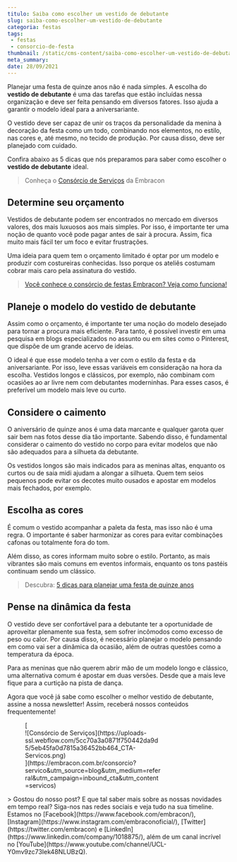 ```yaml
---
titulo: Saiba como escolher um vestido de debutante
slug: saiba-como-escolher-um-vestido-de-debutante
categoria: festas
tags:
 - festas
 - consorcio-de-festa
thumbnail: /static/cms-content/saiba-como-escolher-um-vestido-de-debutante.jpeg
meta_summary: 
date: 28/09/2021
---
```

Planejar uma festa de quinze anos não é nada simples. A escolha do **vestido de debutante** é uma das tarefas que estão incluídas nessa organização e deve ser feita pensando em diversos fatores. Isso ajuda a garantir o modelo ideal para a aniversariante.

O vestido deve ser capaz de unir os traços da personalidade da menina à decoração da festa como um todo, combinando nos elementos, no estilo, nas cores e, até mesmo, no tecido de produção. Por causa disso, deve ser planejado com cuidado.

Confira abaixo as 5 dicas que nós preparamos para saber como escolher o **vestido de debutante** ideal.

> Conheça o [Consórcio de Serviços](https://www.embracon.com.br/blog/consorcio-de-servicos-tudo-o-que-voce-precisa-saber-sobre-o-assunto) da Embracon

Determine seu orçamento
-----------------------

Vestidos de debutante podem ser encontrados no mercado em diversos valores, dos mais luxuosos aos mais simples. Por isso, é importante ter uma noção de quanto você pode pagar antes de sair à procura. Assim, fica muito mais fácil ter um foco e evitar frustrações.

Uma ideia para quem tem o orçamento limitado é optar por um modelo e produzir com costureiras conhecidas. Isso porque os ateliês costumam cobrar mais caro pela assinatura do vestido.

> [Você conhece o consórcio de festas Embracon? Veja como funciona!](https://www.embracon.com.br/blog/voce-conhece-o-consorcio-de-festas-embracon-veja-como-funciona)

Planeje o modelo do vestido de debutante
----------------------------------------

Assim como o orçamento, é importante ter uma noção do modelo desejado para tornar a procura mais eficiente. Para tanto, é possível investir em uma pesquisa em blogs especializados no assunto ou em sites como o Pinterest, que dispõe de um grande acervo de ideias.

O ideal é que esse modelo tenha a ver com o estilo da festa e da aniversariante. Por isso, leve essas variáveis em consideração na hora da escolha. Vestidos longos e clássicos, por exemplo, não combinam com ocasiões ao ar livre nem com debutantes moderninhas. Para esses casos, é preferível um modelo mais leve ou curto.

Considere o caimento
--------------------

O aniversário de quinze anos é uma data marcante e qualquer garota quer sair bem nas fotos desse dia tão importante. Sabendo disso, é fundamental considerar o caimento do vestido no corpo para evitar modelos que não são adequados para a silhueta da debutante.

Os vestidos longos são mais indicados para as meninas altas, enquanto os curtos ou de saia midi ajudam a alongar a silhueta. Quem tem seios pequenos pode evitar os decotes muito ousados e apostar em modelos mais fechados, por exemplo.

Escolha as cores
----------------

É comum o vestido acompanhar a paleta da festa, mas isso não é uma regra. O importante é saber harmonizar as cores para evitar combinações cafonas ou totalmente fora do tom.

Além disso, as cores informam muito sobre o estilo. Portanto, as mais vibrantes são mais comuns em eventos informais, enquanto os tons pastéis continuam sendo um clássico.

> Descubra: [5 dicas para planejar uma festa de quinze anos](https://www.embracon.com.br/blog/5-dicas-para-planejar-uma-festa-de-quinze-anos)

Pense na dinâmica da festa
--------------------------

O vestido deve ser confortável para a debutante ter a oportunidade de aproveitar plenamente sua festa, sem sofrer incômodos como excesso de peso ou calor. Por causa disso, é necessário planejar o modelo pensando em como vai ser a dinâmica da ocasião, além de outras questões como a temperatura da época.

Para as meninas que não querem abrir mão de um modelo longo e clássico, uma alternativa comum é apostar em duas versões. Desde que a mais leve fique para a curtição na pista de dança.

Agora que você já sabe como escolher o melhor vestido de debutante, assine a nossa newsletter! Assim, receberá nossos conteúdos frequentemente!

<figure class="w-richtext-figure-type-image w-richtext-align-center" style="max-width:310px">[<div>![Consórcio de Serviços](https://uploads-ssl.webflow.com/5cc70a3a0871f750442da9d5/5eb45fa0d7815a36452bb464_CTA-Servicos.png)</div>](https://embracon.com.br/consorcio?servico&utm_source=blog&utm_medium=referral&utm_campaign=inbound_cta&utm_content=servicos)</figure>> Gostou do nosso post? E que tal saber mais sobre as nossas novidades em tempo real? Siga-nos nas redes sociais e veja tudo na sua timeline. Estamos no [Facebook](https://www.facebook.com/embracon/), [Instagram](https://www.instagram.com/embraconoficial/), [Twitter](https://twitter.com/embracon) e [LinkedIn](https://www.linkedin.com/company/1018875/), além de um canal incrível no [YouTube](https://www.youtube.com/channel/UCL-Y0mv9zc73Iek48NLUBzQ).
